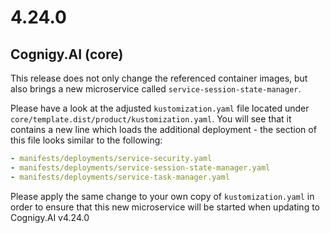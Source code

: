 # 4.24.0
## Cognigy.AI (core)
This release does not only change the referenced container images, but also brings a new microservice called ``service-session-state-manager``.

Please have a look at the adjusted ``kustomization.yaml`` file located under ``core/template.dist/product/kustomization.yaml``. You will see that it contains a new line which loads the additional deployment - the section of this file looks similar to the following:

```yaml
- manifests/deployments/service-security.yaml
- manifests/deployments/service-session-state-manager.yaml
- manifests/deployments/service-task-manager.yaml
```

Please apply the same change to your own copy of ``kustomization.yaml`` in order to ensure that this new microservice will be started when updating to Cognigy.AI v4.24.0